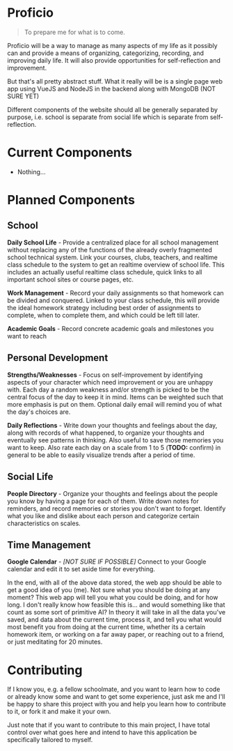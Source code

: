 # Proficio
>To prepare me for what is to come.

Proficio will be a way to manage as many aspects of my life as it possibly can and provide a means of organizing, categorizing, recording, and improving daily life. It will also provide opportunities for self-reflection and improvement.

But that's all pretty abstract stuff. What it really will be is a single page web app using VueJS and NodeJS in the backend along with MongoDB (NOT SURE YET)

Different components of the website should all be generally separated by purpose, i.e. school is separate from social life which is separate from self-reflection.

# Current Components
- Nothing...

# Planned Components

## School
**Daily School Life** - Provide a centralized place for all school management without replacing any of the functions of the already overly fragmented school technical system. Link your courses, clubs, teachers, and realtime class schedule to the system to get an realtime overview of school life. This includes an actually useful realtime class schedule, quick links to all important school sites or course pages, etc.

**Work Management** - Record your daily assignments so that homework can be divided and conquered. Linked to your class schedule, this will provide the ideal homework strategy including best order of assignments to complete, when to complete them, and which could be left till later. 

**Academic Goals** - Record concrete academic goals and milestones you want to reach

## Personal Development
**Strengths/Weaknesses** - Focus on self-improvement by identifying aspects of your character which need improvement or you are unhappy with. Each day a random weakness and/or strength is picked to be the central focus of the day to keep it in mind. Items can be weighted such that more emphasis is put on them. Optional daily email will remind you of what the day's choices are.

**Daily Reflections** - Write down your thoughts and feelings about the day, along with records of what happened, to organize your thoughts and eventually see patterns in thinking. Also useful to save those memories you want to keep. Also rate each day on a scale from 1 to 5 (**TODO:** confirm) in general to be able to easily visualize trends after a period of time.

## Social Life
**People Directory** - Organize your thoughts and feelings about the people you know by having a page for each of them. Write down notes for reminders, and record memories or stories you don't want to forget. Identify what you like and dislike about each person and categorize certain characteristics on scales. 

## Time Management
**Google Calendar** - *[NOT SURE IF POSSIBLE]* Connect to your Google calendar and edit it to set aside time for everything.

In the end, with all of the above data stored, the web app should be able to get a good idea of you (me). Not sure what you should be doing at any moment? This web app will tell you what you could be doing, and for how long. I don't really know how feasible this is... and would something like that count as some sort of primitive AI? In theory it will take in all the data you've saved, and data about the current time, process it, and tell you what would most benefit you from doing at the current time, whether its a certain homework item, or working on a far away paper, or reaching out to a friend, or just meditating for 20 minutes. 

# Contributing
If I know you, e.g. a fellow schoolmate, and you want to learn how to code or already know some and want to get some experience, just ask me and I'll be happy to share this project with you and help you learn how to contribute to it, or fork it and make it your own.

Just note that if you want to contribute to this main project, I have total control over what goes here and intend to have this application be specifically tailored to myself.
